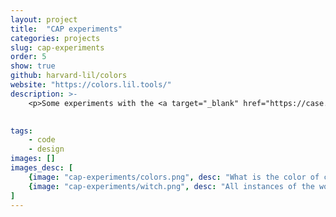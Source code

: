 ```yaml
---
layout: project
title:  "CAP experiments"
categories: projects
slug: cap-experiments
order: 5
show: true
github: harvard-lil/colors
website: "https://colors.lil.tools/"
description: >-
    <p>Some experiments with the <a target="_blank" href="https://case.law">Caselaw Access Project</a> data</p>
   

tags: 
    - code
    - design
images: []
images_desc: [
    {image: "cap-experiments/colors.png", desc: "What is the color of case law?"},
    {image: "cap-experiments/witch.png", desc: "All instances of the word 'witch'"},
]
---
```



